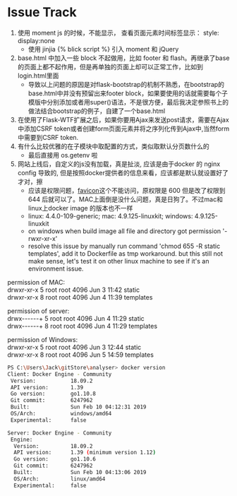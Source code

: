 # Issue Track

1. 使用 moment js 的时候，不能显示， 查看页面元素时间标签显示： style: display:none
    * 使用 jinjia {% blick script %} 引入 moment 和 jQuery
1. base.html 中加入一些 block 不起做用，比如 footer 和 flash。再继承了base 的页面上都不起作用，但是再单独的页面上却可以正常工作，比如到login.html里面
    * 导致以上问题的原因是对flask-bootstrap的机制不熟悉，在bootstrap的base.html中并没有预留出来footer block，如果要使用的话就需要每个子模版中分别添加或者用super()语法，不是很方便，最后我决定参照书上的做法结合bootstrap的例子，自建了一个base.html
1. 在使用了Flask-WTF扩展之后，如果你要用Ajax来发送post请求，需要在Ajax中添加CSRF token或者创建form页面元素并将之序列化传到Ajax中,当然form中需要到CSRF token.
1. 有什么比较优雅的在子模块中取配置的方式，类似取默认分页数什么的
    * 最后直接用 os.getenv 啦
1. 网站上线后，自定义的js没有加载，真是扯淡, 应该是由于docker 的 nginx config 导致的, 但是按照docker提供者的信息来看，应该都是默认就设置好了才对，擦
    * 应该是权限问题，[favicon](http://10.129.126.245:4000/static/favicon.ico)这个不能访问，原权限是 600 但是改了权限到 644 后就可以了。MAC上面倒是没什么问题，真是日狗了。不过mac和linux上docker image 的版本也不一样
    * linux: 4.4.0-109-generic; mac: 4.9.125-linuxkit; windows: 4.9.125-linuxkit
    * on windows when build image all file and directory got permission '-rwxr-xr-x'
    * resolve this issue by manually run command 'chmod 655 -R static templates', add it to Dockerfile as tmp workaround. but this still not make sense, let's test it on other linux machine to see if it's an environment issue.

permission of MAC:  
drwxr-xr-x 5 root root   4096 Jun  3 11:42 static  
drwxr-xr-x 8 root root   4096 Jun  4 11:39 templates

permission of server:  
drwx------+  5 root root   4096 Jun  4 11:29 static  
drwx------+  8 root root   4096 Jun  4 11:29 templates

permission of Windows:  
drwxr-xr-x 5 root root   4096 Jun  3 12:44 static  
drwxr-xr-x 8 root root   4096 Jun  5 14:59 templates

``` bash
PS C:\Users\Jack\gitStore\analyser> docker version
Client: Docker Engine - Community
 Version:           18.09.2
 API version:       1.39
 Go version:        go1.10.8
 Git commit:        6247962
 Built:             Sun Feb 10 04:12:31 2019
 OS/Arch:           windows/amd64
 Experimental:      false

Server: Docker Engine - Community
 Engine:
  Version:          18.09.2
  API version:      1.39 (minimum version 1.12)
  Go version:       go1.10.6
  Git commit:       6247962
  Built:            Sun Feb 10 04:13:06 2019
  OS/Arch:          linux/amd64
  Experimental:     false
```

